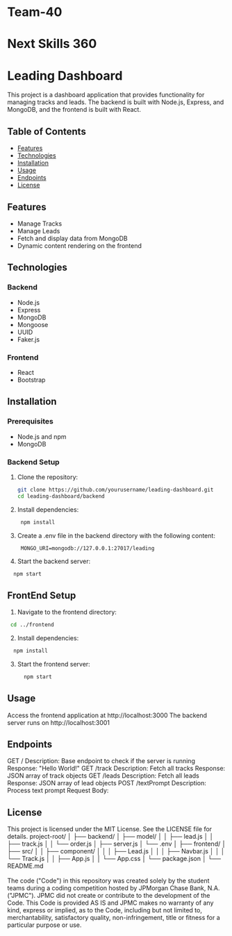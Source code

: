 # Team-40

# Next Skills 360 

# Leading Dashboard

This project is a dashboard application that provides functionality for managing tracks and leads. The backend is built with Node.js, Express, and MongoDB, and the frontend is built with React.

## Table of Contents

- [Features](#features)
- [Technologies](#technologies)
- [Installation](#installation)
- [Usage](#usage)
- [Endpoints](#endpoints)
- [License](#license)

## Features

- Manage Tracks
- Manage Leads
- Fetch and display data from MongoDB
- Dynamic content rendering on the frontend

## Technologies

### Backend

- Node.js
- Express
- MongoDB
- Mongoose
- UUID
- Faker.js

### Frontend

- React
- Bootstrap

## Installation

### Prerequisites

- Node.js and npm
- MongoDB

### Backend Setup

1. Clone the repository:

   ```sh
   git clone https://github.com/yourusername/leading-dashboard.git
   cd leading-dashboard/backend
    ```

2. Install dependencies:
   ```sh
    npm install
   ```
3. Create a .env file in the backend directory with the following content:
   ```env
    MONGO_URI=mongodb://127.0.0.1:27017/leading
   ```
4. Start the backend server:
  ```sh
    npm start
  ```
## FrontEnd Setup
1. Navigate to the frontend directory:
  ```sh
   cd ../frontend
  ```
2. Install dependencies:
  ```sh
    npm install
  ```
3. Start the frontend server:
   ```sh
     npm start
   ```
## Usage
  Access the frontend application at http://localhost:3000
  The backend server runs on http://localhost:3001
## Endpoints
  GET /
  Description: Base endpoint to check if the server is running
  Response: "Hello World!"
  GET /track
  Description: Fetch all tracks
  Response: JSON array of track objects
  GET /leads
  Description: Fetch all leads
  Response: JSON array of lead objects
  POST /textPrompt
  Description: Process text prompt
  Request Body:
## License
This project is licensed under the MIT License. See the LICENSE file for details.
project-root/
│
├── backend/
│ ├── model/
│ │ ├── lead.js
│ │ ├── track.js
│ │ └── order.js
│ ├── server.js
│ └── .env
│
├── frontend/
│ ├── src/
│ │ ├── component/
│ │ │ ├── Lead.js
│ │ │ ├── Navbar.js
│ │ │ └── Track.js
│ │ ├── App.js
│ │ └── App.css
│ └── package.json
│
└── README.md
 <br /> <br /> The code ("Code") in this repository was created solely by the student teams during a coding competition hosted by JPMorgan Chase Bank, N.A. ("JPMC"). JPMC did not create or contribute to the development of the Code. This Code is provided AS IS and JPMC makes no warranty of any kind, express or implied, as to the Code, including but not limited to, merchantability, satisfactory quality, non-infringement, title or fitness for a particular purpose or use.